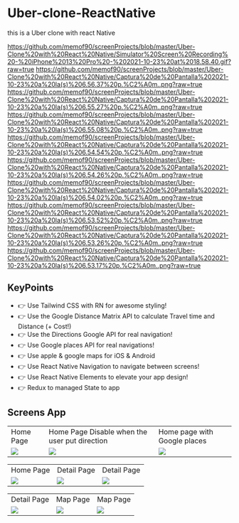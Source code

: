 # Uber-clone-ReactNative
this is a Uber clone with react Native

https://github.com/memof90/screenProjects/blob/master/Uber-Clone%20with%20React%20Native/Simulator%20Screen%20Recording%20-%20iPhone%2013%20Pro%20-%202021-10-23%20at%2018.58.40.gif?raw=true
https://github.com/memof90/screenProjects/blob/master/Uber-Clone%20with%20React%20Native/Captura%20de%20Pantalla%202021-10-23%20a%20la(s)%206.56.37%20p.%C2%A0m..png?raw=true
https://github.com/memof90/screenProjects/blob/master/Uber-Clone%20with%20React%20Native/Captura%20de%20Pantalla%202021-10-23%20a%20la(s)%206.55.27%20p.%C2%A0m..png?raw=true
https://github.com/memof90/screenProjects/blob/master/Uber-Clone%20with%20React%20Native/Captura%20de%20Pantalla%202021-10-23%20a%20la(s)%206.55.08%20p.%C2%A0m..png?raw=true
https://github.com/memof90/screenProjects/blob/master/Uber-Clone%20with%20React%20Native/Captura%20de%20Pantalla%202021-10-23%20a%20la(s)%206.54.54%20p.%C2%A0m..png?raw=true
https://github.com/memof90/screenProjects/blob/master/Uber-Clone%20with%20React%20Native/Captura%20de%20Pantalla%202021-10-23%20a%20la(s)%206.54.26%20p.%C2%A0m..png?raw=true
https://github.com/memof90/screenProjects/blob/master/Uber-Clone%20with%20React%20Native/Captura%20de%20Pantalla%202021-10-23%20a%20la(s)%206.54.02%20p.%C2%A0m..png?raw=true
https://github.com/memof90/screenProjects/blob/master/Uber-Clone%20with%20React%20Native/Captura%20de%20Pantalla%202021-10-23%20a%20la(s)%206.53.52%20p.%C2%A0m..png?raw=true
https://github.com/memof90/screenProjects/blob/master/Uber-Clone%20with%20React%20Native/Captura%20de%20Pantalla%202021-10-23%20a%20la(s)%206.53.26%20p.%C2%A0m..png?raw=true
https://github.com/memof90/screenProjects/blob/master/Uber-Clone%20with%20React%20Native/Captura%20de%20Pantalla%202021-10-23%20a%20la(s)%206.53.17%20p.%C2%A0m..png?raw=true

## KeyPoints 

- 👉  Use Tailwind CSS with RN for awesome styling!
- 👉  Use the Google Distance Matrix API to calculate Travel time and Distance (+ Cost!)
- 👉  Use the Directions Google API for real navigation!
- 👉  Use Google places API for real navigations!
- 👉  Use apple & google maps for iOS & Android 
- 👉  Use React Native Navigation to navigate between screens!
- 👉  Use React Native Elements to elevate your app design!
- 👉 Redux to managed State to app

## Screens App


<table>
  <tr>
    <td>Home Page</td>
     <td>Home Page Disable when the user put direction</td>
     <td>Home page with Google places</td>
  </tr>
  <tr>
    <td><img src="https://github.com/memof90/screenProjects/blob/master/Uber-Clone%20with%20React%20Native/Captura%20de%20Pantalla%202021-10-23%20a%20la(s)%206.53.17%20p.%C2%A0m..png?raw=true"></td>
    <td><img src="https://github.com/memof90/screenProjects/blob/master/Uber-Clone%20with%20React%20Native/Captura%20de%20Pantalla%202021-10-23%20a%20la(s)%206.53.26%20p.%C2%A0m..png?raw=true"></td>
    <td><img src="https://github.com/memof90/screenProjects/blob/master/Uber-Clone%20with%20React%20Native/Captura%20de%20Pantalla%202021-10-23%20a%20la(s)%206.53.52%20p.%C2%A0m..png?raw=true" ></td>
  </tr>
 </table>
 
 <table>
  <tr>
    <td>Home Page </td>
     <td>Detail Page</td>
     <td>Detail Page</td>
  </tr>
  <tr>
    <td><img src="https://github.com/memof90/screenProjects/blob/master/Uber-Clone%20with%20React%20Native/Captura%20de%20Pantalla%202021-10-23%20a%20la(s)%206.54.02%20p.%C2%A0m..png?raw=true"></td>
    <td><img src="https://github.com/memof90/screenProjects/blob/master/Uber-Clone%20with%20React%20Native/Captura%20de%20Pantalla%202021-10-23%20a%20la(s)%206.54.26%20p.%C2%A0m..png?raw=true"></td>
    <td><img src="https://github.com/memof90/screenProjects/blob/master/Uber-Clone%20with%20React%20Native/Captura%20de%20Pantalla%202021-10-23%20a%20la(s)%206.54.54%20p.%C2%A0m..png?raw=true" ></td>
  </tr>
 </table>
 
 
  <table>
  <tr>
    <td>Detail Page </td>
     <td>Map Page</td>
     <td>Map Page</td>
  </tr>
  <tr>
    <td><img src="https://github.com/memof90/screenProjects/blob/master/Uber-Clone%20with%20React%20Native/Captura%20de%20Pantalla%202021-10-23%20a%20la(s)%206.56.37%20p.%C2%A0m..png?raw=true"></td>
    <td><img src="https://github.com/memof90/screenProjects/blob/master/Uber-Clone%20with%20React%20Native/Captura%20de%20Pantalla%202021-10-23%20a%20la(s)%206.55.27%20p.%C2%A0m..png?raw=true"></td>
    <td><img src="https://github.com/memof90/screenProjects/blob/master/Uber-Clone%20with%20React%20Native/Captura%20de%20Pantalla%202021-10-23%20a%20la(s)%206.55.08%20p.%C2%A0m..png?raw=true" ></td>
  </tr>
 </table>
 

